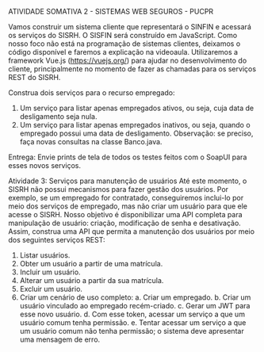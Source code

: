 ATIVIDADE SOMATIVA 2 - SISTEMAS WEB SEGUROS - PUCPR

Vamos construir um sistema cliente que representará o SINFIN e acessará os serviços do SISRH. O SISFIN será construído em JavaScript. Como nosso foco não está na programação de sistemas clientes, deixamos o código disponível e faremos a explicação na videoaula. Utilizaremos a framework Vue.js (https://vuejs.org/) para ajudar no desenvolvimento do cliente, principalmente no momento de fazer as chamadas para os serviços REST do SISRH.

Construa dois serviços para o recurso empregado:
1. Um serviço para listar apenas empregados ativos, ou seja, cuja data de desligamento seja nula.
2. Um serviço para listar apenas empregados inativos, ou seja, quando o empregado possui uma data
de desligamento.
Observação: se preciso, faça novas consultas na classe Banco.java.

Entrega:
Envie prints de tela de todos os testes feitos com o SoapUI para esses novos serviços.

Atividade 3: Serviços para manutenção de usuários
Até este momento, o SISRH não possui mecanismos para fazer gestão dos usuários. Por exemplo, se um
empregado for contratado, conseguiremos inclui-lo por meio dos serviços de empregado, mas não criar um
usuário para que ele acesse o SISRH.
Nosso objetivo é disponibilizar uma API completa para manipulação de usuário: criação, modificação de
senha e desativação.
Assim, construa uma API que permita a manutenção dos usuários por meio dos seguintes serviços REST:
1. Listar usuários.
2. Obter um usuário a partir de uma matrícula.
3. Incluir um usuário.
4. Alterar um usuário a partir da sua matrícula.
5. Excluir um usuário.
6. Criar um cenário de uso completo:
  a. Criar um empregado.
  b. Criar um usuário vinculado ao empregado recém-criado.
  c. Gerar um JWT para esse novo usuário.
  d. Com esse token, acessar um serviço a que um usuário comum tenha permissão.
  e. Tentar acessar um serviço a que um usuário comum não tenha permissão; o sistema deve apresentar uma mensagem de erro.

